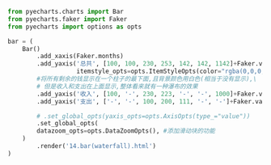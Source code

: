 
<BlogInfo id="107" title="27.柱状图waterfall图" author="白日梦想猿" pv=0 read_times=0 pre_cost_time=0分39秒 category="pyecharts学习" tag_list="['pyecharts学习']" create_time="2021.01.21 14:59:36" update_time="2021.01.21 15:15:58" />

```python
from pyecharts.charts import Bar
from pyecharts.faker import Faker
from pyecharts import options as opts

bar = (
    Bar()
        .add_xaxis(Faker.months)
        .add_yaxis('总共', [100, 100, 230, 253, 142, 142, 1142]+Faker.values(), stack='收入支出',
                   itemstyle_opts=opts.ItemStyleOpts(color="rgba(0,0,0,0)"), )
        #将所有剩余的钱显示在一个柱子的最下面,且背景颜色用白色(相当于没有显示),\
        # 但是收入和支出在上面显示,整体看来就有一种瀑布的效果
        .add_yaxis('收入', [100, '-', 230, 223, '-', '-', 1000]+Faker.values(), stack='收入支出')
        .add_yaxis('支出', ['-', '-', 100, 200, 111, '-', '-']+Faker.values(), stack='收入支出')

        # .set_global_opts(yaxis_opts=opts.AxisOpts(type_="value"))
        .set_global_opts(
        datazoom_opts=opts.DataZoomOpts(), #添加滑动块的功能
    )
        .render('14.bar(waterfall).html')
)

```
